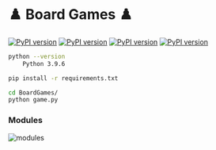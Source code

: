 # ♟️ Board Games ♟️

[![PyPI version](https://badge.fury.io/py/stockfish.svg)](https://badge.fury.io/py/stockfish) [![PyPI version](https://badge.fury.io/py/auto-py-to-exe.svg)](https://badge.fury.io/py/auto-py-to-exe) [![PyPI version](https://badge.fury.io/py/tqdm.svg)](https://badge.fury.io/py/tqdm) [![PyPI version](https://badge.fury.io/py/pygame.svg)](https://badge.fury.io/py/pygame)


```bash
python --version
    Python 3.9.6

pip install -r requirements.txt

cd BoardGames/
python game.py
````

### Modules
<img src="./modules.jpg" alt="modules" />